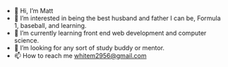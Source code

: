 - 👋 Hi, I’m Matt
- 👀 I’m interested in being the best husband and father I can be, Formula 1, baseball, and learning.
- 🌱 I’m currently learning front end web development and computer science.
- 💞️ I’m looking for any sort of study buddy or mentor.
- 📫 How to reach me whitem2956@gmail.com

<!---
whitem2956/whitem2956 is a ✨ special ✨ repository because its `README.md` (this file) appears on your GitHub profile.
You can click the Preview link to take a look at your changes.
--->
